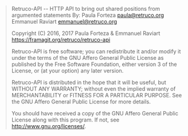 > Retruco-API -- HTTP API to bring out shared positions from argumented statements
> By: Paula Forteza <paula@retruco.org>
>     Emmanuel Raviart <emmanuel@retruco.org>
>
> Copyright (C) 2016, 2017 Paula Forteza & Emmanuel Raviart
> https://framagit.org/retruco/retruco-api
>
> Retruco-API is free software; you can redistribute it and/or modify
> it under the terms of the GNU Affero General Public License as
> published by the Free Software Foundation, either version 3 of the
> License, or (at your option) any later version.
>
> Retruco-API is distributed in the hope that it will be useful,
> but WITHOUT ANY WARRANTY; without even the implied warranty of
> MERCHANTABILITY or FITNESS FOR A PARTICULAR PURPOSE.  See the
> GNU Affero General Public License for more details.
>
> You should have received a copy of the GNU Affero General Public License
> along with this program.  If not, see <http://www.gnu.org/licenses/>.

